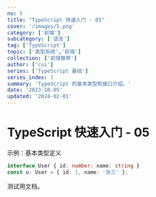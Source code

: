 ```yaml
---
no: 5
title: "TypeScript 快速入门 - 05"
cover: '/images/5.png'
category: ['前端']
subcategory: ['语言']
tag: ['TypeScript']
topic: ['类型系统','前端']
collection: ['前端推荐']
author: ['cui']
series: ['TypeScript 基础']
series_index: 1
summary: 'TypeScript 的基本类型和接口介绍。'
date: '2023-10-05'
updated: '2024-02-01'
---
```


# TypeScript 快速入门 - 05

示例：基本类型定义

```ts
interface User { id: number; name: string }
const u: User = { id: 1, name: '张三' };
```

测试用文档。
